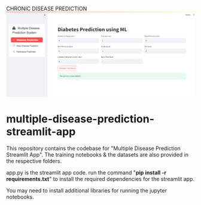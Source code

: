 CHRONIC DISEASE PREDICTION
![Project Screenshot](https://github.com/Akshathasm03/Chronic-Disease-Prediction/blob/main/Screenshot%202025-03-14%20115553.png)
# multiple-disease-prediction-streamlit-app
This repository contains the codebase for "Multiple Disease Prediction Streamlit App". The training notebooks &amp; the datasets are also provided in the respective folders. 

app.py is the streamlit app code.
run the command "**pip install -r requirements.txt**" to install the required dependencies for the streamlit app.

You may need to install additional libraries for running the jupyter notebooks.
